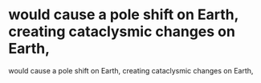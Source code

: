 # would cause a pole shift on Earth, creating cataclysmic changes on Earth,

would cause a pole shift on Earth, creating cataclysmic changes on Earth,